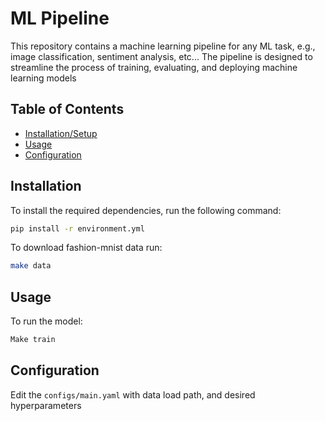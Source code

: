 # ML Pipeline

This repository contains a machine learning pipeline for any ML task, e.g., image classification, sentiment analysis, etc... The pipeline is designed to streamline the process of training, evaluating, and deploying machine learning models

## Table of Contents

- [Installation/Setup](#installation)
- [Usage](#usage)
- [Configuration](#configuration)

## Installation

To install the required dependencies, run the following command:

```bash
pip install -r environment.yml
```

To download fashion-mnist data run:

```bash
make data
```

## Usage

To run the model:

```bash
Make train
```

## Configuration

Edit the `configs/main.yaml` with data load path, and desired hyperparameters

